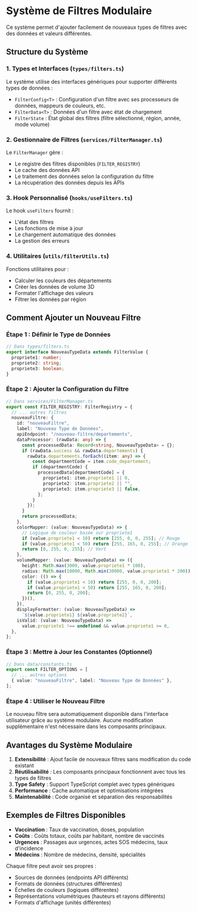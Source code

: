 # Système de Filtres Modulaire

Ce système permet d'ajouter facilement de nouveaux types de filtres avec des données et valeurs différentes.

## Structure du Système

### 1. Types et Interfaces (`types/filters.ts`)

Le système utilise des interfaces génériques pour supporter différents types de données :

- `FilterConfig<T>` : Configuration d'un filtre avec ses processeurs de données, mappeurs de couleurs, etc.
- `FilterData<T>` : Données d'un filtre avec état de chargement
- `FilterState` : État global des filtres (filtre sélectionné, région, année, mode volume)

### 2. Gestionnaire de Filtres (`services/FilterManager.ts`)

Le `FilterManager` gère :

- Le registre des filtres disponibles (`FILTER_REGISTRY`)
- Le cache des données API
- Le traitement des données selon la configuration du filtre
- La récupération des données depuis les APIs

### 3. Hook Personnalisé (`hooks/useFilters.ts`)

Le hook `useFilters` fournit :

- L'état des filtres
- Les fonctions de mise à jour
- Le chargement automatique des données
- La gestion des erreurs

### 4. Utilitaires (`utils/filterUtils.ts`)

Fonctions utilitaires pour :

- Calculer les couleurs des départements
- Créer les données de volume 3D
- Formater l'affichage des valeurs
- Filtrer les données par région

## Comment Ajouter un Nouveau Filtre

### Étape 1 : Définir le Type de Données

```typescript
// Dans types/filters.ts
export interface NouveauTypeData extends FilterValue {
  propriete1: number;
  propriete2: string;
  propriete3: boolean;
}
```

### Étape 2 : Ajouter la Configuration du Filtre

```typescript
// Dans services/FilterManager.ts
export const FILTER_REGISTRY: FilterRegistry = {
  // ... autres filtres
  nouveauFiltre: {
    id: "nouveauFiltre",
    label: "Nouveau Type de Données",
    apiEndpoint: "/nouveau-filtre/departements",
    dataProcessor: (rawData: any) => {
      const processedData: Record<string, NouveauTypeData> = {};
      if (rawData.success && rawData.departements) {
        rawData.departements.forEach((item: any) => {
          const departmentCode = item.code_departement;
          if (departmentCode) {
            processedData[departmentCode] = {
              propriete1: item.propriete1 || 0,
              propriete2: item.propriete2 || "",
              propriete3: item.propriete3 || false,
            };
          }
        });
      }
      return processedData;
    },
    colorMapper: (value: NouveauTypeData) => {
      // Logique de couleur basée sur propriete1
      if (value.propriete1 < 10) return [255, 0, 0, 255]; // Rouge
      if (value.propriete1 < 50) return [255, 165, 0, 255]; // Orange
      return [0, 255, 0, 255]; // Vert
    },
    volumeMapper: (value: NouveauTypeData) => ({
      height: Math.max(3000, value.propriete1 * 100),
      radius: Math.max(10000, Math.min(30000, value.propriete1 * 200)),
      color: (() => {
        if (value.propriete1 < 10) return [255, 0, 0, 200];
        if (value.propriete1 < 50) return [255, 165, 0, 200];
        return [0, 255, 0, 200];
      })(),
    }),
    displayFormatter: (value: NouveauTypeData) =>
      `${value.propriete1} ${value.propriete2}`,
    isValid: (value: NouveauTypeData) =>
      value.propriete1 !== undefined && value.propriete1 >= 0,
  },
};
```

### Étape 3 : Mettre à Jour les Constantes (Optionnel)

```typescript
// Dans data/constants.ts
export const FILTER_OPTIONS = [
  // ... autres options
  { value: "nouveauFiltre", label: "Nouveau Type de Données" },
];
```

### Étape 4 : Utiliser le Nouveau Filtre

Le nouveau filtre sera automatiquement disponible dans l'interface utilisateur grâce au système modulaire. Aucune modification supplémentaire n'est nécessaire dans les composants principaux.

## Avantages du Système Modulaire

1. **Extensibilité** : Ajout facile de nouveaux filtres sans modification du code existant
2. **Réutilisabilité** : Les composants principaux fonctionnent avec tous les types de filtres
3. **Type Safety** : Support TypeScript complet avec types génériques
4. **Performance** : Cache automatique et optimisations intégrées
5. **Maintenabilité** : Code organisé et séparation des responsabilités

## Exemples de Filtres Disponibles

- **Vaccination** : Taux de vaccination, doses, population
- **Coûts** : Coûts totaux, coûts par habitant, nombre de vaccinés
- **Urgences** : Passages aux urgences, actes SOS médecins, taux d'incidence
- **Médecins** : Nombre de médecins, densité, spécialités

Chaque filtre peut avoir ses propres :

- Sources de données (endpoints API différents)
- Formats de données (structures différentes)
- Échelles de couleurs (logiques différentes)
- Représentations volumétriques (hauteurs et rayons différents)
- Formats d'affichage (unités différentes)
